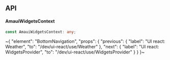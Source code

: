 

## API

#### AmauiWidgetsContext

```ts
const AmauiWidgetsContext: any;
```


~{
  "element": "BottomNavigation",
  "props": {
    "previous": {
      "label": "UI react: Weather",
      "to": "/dev/ui-react/use/Weather"
    },
    "next": {
      "label": "UI react: WidgetsProvider",
      "to": "/dev/ui-react/use/WidgetsProvider"
    }
  }
}~
